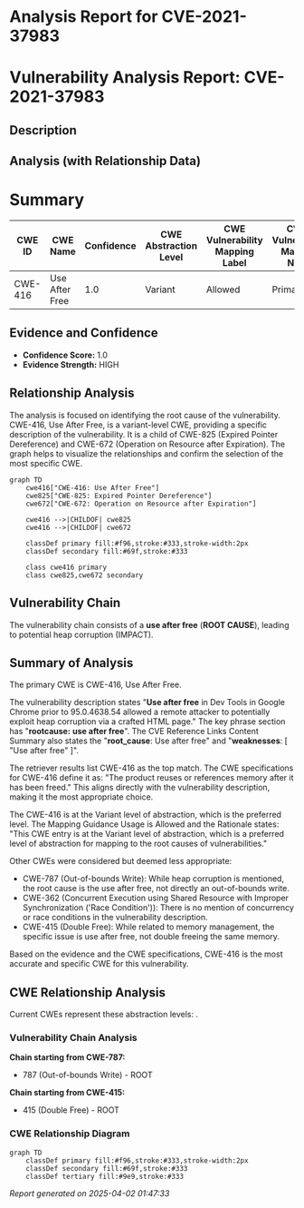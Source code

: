 # Analysis Report for CVE-2021-37983

# Vulnerability Analysis Report: CVE-2021-37983

## Description



## Analysis (with Relationship Data)

# Summary
| CWE ID | CWE Name | Confidence | CWE Abstraction Level | CWE Vulnerability Mapping Label | CWE-Vulnerability Mapping Notes |
|---|---|---|---|---|---|
| CWE-416 | Use After Free | 1.0 | Variant | Allowed | Primary CWE |

## Evidence and Confidence

*   **Confidence Score:** 1.0
*   **Evidence Strength:** HIGH

## Relationship Analysis
The analysis is focused on identifying the root cause of the vulnerability. CWE-416, Use After Free, is a variant-level CWE, providing a specific description of the vulnerability. It is a child of CWE-825 (Expired Pointer Dereference) and CWE-672 (Operation on Resource after Expiration). The graph helps to visualize the relationships and confirm the selection of the most specific CWE.

```mermaid
graph TD
    cwe416["CWE-416: Use After Free"]
    cwe825["CWE-825: Expired Pointer Dereference"]
    cwe672["CWE-672: Operation on Resource after Expiration"]
    
    cwe416 -->|CHILDOF| cwe825
    cwe416 -->|CHILDOF| cwe672

    classDef primary fill:#f96,stroke:#333,stroke-width:2px
    classDef secondary fill:#69f,stroke:#333
    
    class cwe416 primary
    class cwe825,cwe672 secondary
```

## Vulnerability Chain
The vulnerability chain consists of a **use after free** (**ROOT CAUSE**), leading to potential heap corruption (IMPACT).

## Summary of Analysis
The primary CWE is CWE-416, Use After Free.

The vulnerability description states "**Use after free** in Dev Tools in Google Chrome prior to 95.0.4638.54 allowed a remote attacker to potentially exploit heap corruption via a crafted HTML page." The key phrase section has "**rootcause:** **use after free**". The CVE Reference Links Content Summary also states the "**root_cause**: Use after free" and "**weaknesses**: [ "Use after free" ]".

The retriever results list CWE-416 as the top match. The CWE specifications for CWE-416 define it as: "The product reuses or references memory after it has been freed." This aligns directly with the vulnerability description, making it the most appropriate choice.

The CWE-416 is at the Variant level of abstraction, which is the preferred level. The Mapping Guidance Usage is Allowed and the Rationale states: "This CWE entry is at the Variant level of abstraction, which is a preferred level of abstraction for mapping to the root causes of vulnerabilities."

Other CWEs were considered but deemed less appropriate:
- CWE-787 (Out-of-bounds Write): While heap corruption is mentioned, the root cause is the use after free, not directly an out-of-bounds write.
- CWE-362 (Concurrent Execution using Shared Resource with Improper Synchronization ('Race Condition')): There is no mention of concurrency or race conditions in the vulnerability description.
- CWE-415 (Double Free): While related to memory management, the specific issue is use after free, not double freeing the same memory.

Based on the evidence and the CWE specifications, CWE-416 is the most accurate and specific CWE for this vulnerability.


## CWE Relationship Analysis

Current CWEs represent these abstraction levels: .


### Vulnerability Chain Analysis

**Chain starting from CWE-787:**
- 787 (Out-of-bounds Write) - ROOT


**Chain starting from CWE-415:**
- 415 (Double Free) - ROOT



### CWE Relationship Diagram

```mermaid
graph TD
    classDef primary fill:#f96,stroke:#333,stroke-width:2px
    classDef secondary fill:#69f,stroke:#333
    classDef tertiary fill:#9e9,stroke:#333
```



*Report generated on 2025-04-02 01:47:33*
